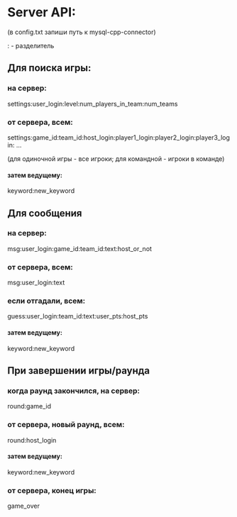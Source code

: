 # Server API:

(в config.txt запиши путь к mysql-cpp-connector)

: - разделитель

## Для поиска игры:

### на сервер:

settings:user_login:level:num_players_in_team:num_teams

### от сервера, всем:

settings:game_id:team_id:host_login:player1_login:player2_login:player3_login: ...

(для одиночной игры - все игроки; для командной - игроки в команде)

#### затем ведущему:

keyword:new_keyword

## Для сообщения

### на сервер:

msg:user_login:game_id:team_id:text:host_or_not

### от сервера, всем:

msg:user_login:text

### если отгадали, всем:

guess:user_login:team_id:text:user_pts:host_pts

#### затем ведущему:

keyword:new_keyword

## При завершении игры/раунда

### когда раунд закончился, на сервер:

round:game_id

### от сервера, новый раунд, всем:

round:host_login

#### затем ведущему:

keyword:new_keyword

### от сервера, конец игры:

game_over
